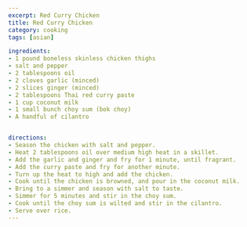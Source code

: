 ```yaml
---
excerpt: Red Curry Chicken
title: Red Curry Chicken
category: cooking
tags: [asian]

ingredients:
- 1 pound boneless skinless chicken thighs
- salt and pepper
- 2 tablespoons oil
- 2 cloves garlic (minced)
- 2 slices ginger (minced)
- 2 tablespoons Thai red curry paste
- 1 cup coconut milk
- 1 small bunch choy sum (bok choy)
- A handful of cilantro


directions:
- Season the chicken with salt and pepper. 
- Heat 2 tablespoons oil over medium high heat in a skillet. 
- Add the garlic and ginger and fry for 1 minute, until fragrant. 
- Add the curry paste and fry for another minute.
- Turn up the heat to high and add the chicken. 
- Cook until the chicken is browned, and pour in the coconut milk. 
- Bring to a simmer and season with salt to taste. 
- Simmer for 5 minutes and stir in the choy sum. 
- Cook until the choy sum is wilted and stir in the cilantro. 
- Serve over rice.
---
```

